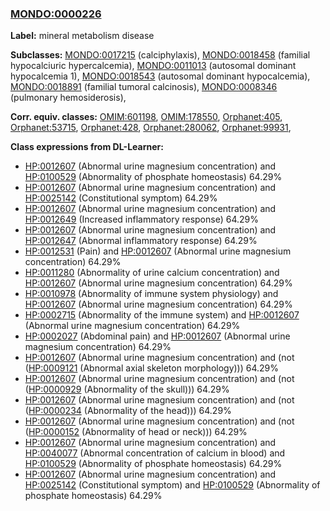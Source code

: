 
### [MONDO:0000226](http://purl.obolibrary.org/obo/MONDO_0000226)
**Label:** mineral metabolism disease

**Subclasses:** [MONDO:0017215](http://purl.obolibrary.org/obo/MONDO_0017215) (calciphylaxis), [MONDO:0018458](http://purl.obolibrary.org/obo/MONDO_0018458) (familial hypocalciuric hypercalcemia), [MONDO:0011013](http://purl.obolibrary.org/obo/MONDO_0011013) (autosomal dominant hypocalcemia 1), [MONDO:0018543](http://purl.obolibrary.org/obo/MONDO_0018543) (autosomal dominant hypocalcemia), [MONDO:0018891](http://purl.obolibrary.org/obo/MONDO_0018891) (familial tumoral calcinosis), [MONDO:0008346](http://purl.obolibrary.org/obo/MONDO_0008346) (pulmonary hemosiderosis), 

**Corr. equiv. classes:** [OMIM:601198](http://purl.obolibrary.org/obo/OMIM_601198), [OMIM:178550](http://purl.obolibrary.org/obo/OMIM_178550), [Orphanet:405](http://www.orpha.net/ORDO/Orphanet_405), [Orphanet:53715](http://www.orpha.net/ORDO/Orphanet_53715), [Orphanet:428](http://www.orpha.net/ORDO/Orphanet_428), [Orphanet:280062](http://www.orpha.net/ORDO/Orphanet_280062), [Orphanet:99931](http://www.orpha.net/ORDO/Orphanet_99931), 

**Class expressions from DL-Learner:**

- [HP:0012607](http://purl.obolibrary.org/obo/HP_0012607) (Abnormal urine magnesium concentration) and [HP:0100529](http://purl.obolibrary.org/obo/HP_0100529) (Abnormality of phosphate homeostasis) 64.29%
- [HP:0012607](http://purl.obolibrary.org/obo/HP_0012607) (Abnormal urine magnesium concentration) and [HP:0025142](http://purl.obolibrary.org/obo/HP_0025142) (Constitutional symptom) 64.29%
- [HP:0012607](http://purl.obolibrary.org/obo/HP_0012607) (Abnormal urine magnesium concentration) and [HP:0012649](http://purl.obolibrary.org/obo/HP_0012649) (Increased inflammatory response) 64.29%
- [HP:0012607](http://purl.obolibrary.org/obo/HP_0012607) (Abnormal urine magnesium concentration) and [HP:0012647](http://purl.obolibrary.org/obo/HP_0012647) (Abnormal inflammatory response) 64.29%
- [HP:0012531](http://purl.obolibrary.org/obo/HP_0012531) (Pain) and [HP:0012607](http://purl.obolibrary.org/obo/HP_0012607) (Abnormal urine magnesium concentration) 64.29%
- [HP:0011280](http://purl.obolibrary.org/obo/HP_0011280) (Abnormality of urine calcium concentration) and [HP:0012607](http://purl.obolibrary.org/obo/HP_0012607) (Abnormal urine magnesium concentration) 64.29%
- [HP:0010978](http://purl.obolibrary.org/obo/HP_0010978) (Abnormality of immune system physiology) and [HP:0012607](http://purl.obolibrary.org/obo/HP_0012607) (Abnormal urine magnesium concentration) 64.29%
- [HP:0002715](http://purl.obolibrary.org/obo/HP_0002715) (Abnormality of the immune system) and [HP:0012607](http://purl.obolibrary.org/obo/HP_0012607) (Abnormal urine magnesium concentration) 64.29%
- [HP:0002027](http://purl.obolibrary.org/obo/HP_0002027) (Abdominal pain) and [HP:0012607](http://purl.obolibrary.org/obo/HP_0012607) (Abnormal urine magnesium concentration) 64.29%
- [HP:0012607](http://purl.obolibrary.org/obo/HP_0012607) (Abnormal urine magnesium concentration) and (not ([HP:0009121](http://purl.obolibrary.org/obo/HP_0009121) (Abnormal axial skeleton morphology))) 64.29%
- [HP:0012607](http://purl.obolibrary.org/obo/HP_0012607) (Abnormal urine magnesium concentration) and (not ([HP:0000929](http://purl.obolibrary.org/obo/HP_0000929) (Abnormality of the skull))) 64.29%
- [HP:0012607](http://purl.obolibrary.org/obo/HP_0012607) (Abnormal urine magnesium concentration) and (not ([HP:0000234](http://purl.obolibrary.org/obo/HP_0000234) (Abnormality of the head))) 64.29%
- [HP:0012607](http://purl.obolibrary.org/obo/HP_0012607) (Abnormal urine magnesium concentration) and (not ([HP:0000152](http://purl.obolibrary.org/obo/HP_0000152) (Abnormality of head or neck))) 64.29%
- [HP:0012607](http://purl.obolibrary.org/obo/HP_0012607) (Abnormal urine magnesium concentration) and [HP:0040077](http://purl.obolibrary.org/obo/HP_0040077) (Abnormal concentration of calcium in blood) and [HP:0100529](http://purl.obolibrary.org/obo/HP_0100529) (Abnormality of phosphate homeostasis) 64.29%
- [HP:0012607](http://purl.obolibrary.org/obo/HP_0012607) (Abnormal urine magnesium concentration) and [HP:0025142](http://purl.obolibrary.org/obo/HP_0025142) (Constitutional symptom) and [HP:0100529](http://purl.obolibrary.org/obo/HP_0100529) (Abnormality of phosphate homeostasis) 64.29%


